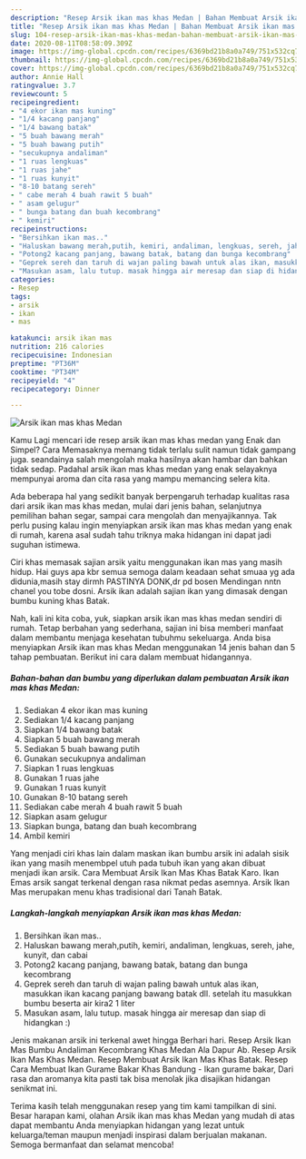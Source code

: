 ```yaml
---
description: "Resep Arsik ikan mas khas Medan | Bahan Membuat Arsik ikan mas khas Medan Yang Lezat"
title: "Resep Arsik ikan mas khas Medan | Bahan Membuat Arsik ikan mas khas Medan Yang Lezat"
slug: 104-resep-arsik-ikan-mas-khas-medan-bahan-membuat-arsik-ikan-mas-khas-medan-yang-lezat
date: 2020-08-11T08:58:09.309Z
image: https://img-global.cpcdn.com/recipes/6369bd21b8a0a749/751x532cq70/arsik-ikan-mas-khas-medan-foto-resep-utama.jpg
thumbnail: https://img-global.cpcdn.com/recipes/6369bd21b8a0a749/751x532cq70/arsik-ikan-mas-khas-medan-foto-resep-utama.jpg
cover: https://img-global.cpcdn.com/recipes/6369bd21b8a0a749/751x532cq70/arsik-ikan-mas-khas-medan-foto-resep-utama.jpg
author: Annie Hall
ratingvalue: 3.7
reviewcount: 5
recipeingredient:
- "4 ekor ikan mas kuning"
- "1/4 kacang panjang"
- "1/4 bawang batak"
- "5 buah bawang merah"
- "5 buah bawang putih"
- "secukupnya andaliman"
- "1 ruas lengkuas"
- "1 ruas jahe"
- "1 ruas kunyit"
- "8-10 batang sereh"
- " cabe merah 4 buah rawit 5 buah"
- " asam gelugur"
- " bunga batang dan buah kecombrang"
- " kemiri"
recipeinstructions:
- "Bersihkan ikan mas.."
- "Haluskan bawang merah,putih, kemiri, andaliman, lengkuas, sereh, jahe, kunyit, dan cabai"
- "Potong2 kacang panjang, bawang batak, batang dan bunga kecombrang"
- "Geprek sereh dan taruh di wajan paling bawah untuk alas ikan, masukkan ikan kacang panjang bawang batak dll. setelah itu masukkan bumbu beserta air kira2 1 liter"
- "Masukan asam, lalu tutup. masak hingga air meresap dan siap di hidangkan :)"
categories:
- Resep
tags:
- arsik
- ikan
- mas

katakunci: arsik ikan mas 
nutrition: 216 calories
recipecuisine: Indonesian
preptime: "PT36M"
cooktime: "PT34M"
recipeyield: "4"
recipecategory: Dinner

---
```



![Arsik ikan mas khas Medan](https://img-global.cpcdn.com/recipes/6369bd21b8a0a749/751x532cq70/arsik-ikan-mas-khas-medan-foto-resep-utama.jpg)

Kamu Lagi mencari ide resep arsik ikan mas khas medan yang Enak dan Simpel? Cara Memasaknya memang tidak terlalu sulit namun tidak gampang juga. seandainya salah mengolah maka hasilnya akan hambar dan bahkan tidak sedap. Padahal arsik ikan mas khas medan yang enak selayaknya mempunyai aroma dan cita rasa yang mampu memancing selera kita.

Ada beberapa hal yang sedikit banyak berpengaruh terhadap kualitas rasa dari arsik ikan mas khas medan, mulai dari jenis bahan, selanjutnya pemilihan bahan segar, sampai cara mengolah dan menyajikannya. Tak perlu pusing kalau ingin menyiapkan arsik ikan mas khas medan yang enak di rumah, karena asal sudah tahu triknya maka hidangan ini dapat jadi suguhan istimewa.

Ciri khas memasak sajian arsik yaitu menggunakan ikan mas yang masih hidup. Hai guys apa kbr semua semoga dalam keadaan sehat smuaa yg ada didunia,masih stay dirmh PASTINYA DONK,dr pd bosen Mendingan nntn chanel you tobe dosni. Arsik ikan adalah sajian ikan yang dimasak dengan bumbu kuning khas Batak.


Nah, kali ini kita coba, yuk, siapkan arsik ikan mas khas medan sendiri di rumah. Tetap berbahan yang sederhana, sajian ini bisa memberi manfaat dalam membantu menjaga kesehatan tubuhmu sekeluarga. Anda bisa menyiapkan Arsik ikan mas khas Medan menggunakan 14 jenis bahan dan 5 tahap pembuatan. Berikut ini cara dalam membuat hidangannya.

<!--inarticleads1-->

##### Bahan-bahan dan bumbu yang diperlukan dalam pembuatan Arsik ikan mas khas Medan:

1. Sediakan 4 ekor ikan mas kuning
1. Sediakan 1/4 kacang panjang
1. Siapkan 1/4 bawang batak
1. Siapkan 5 buah bawang merah
1. Sediakan 5 buah bawang putih
1. Gunakan secukupnya andaliman
1. Siapkan 1 ruas lengkuas
1. Gunakan 1 ruas jahe
1. Gunakan 1 ruas kunyit
1. Gunakan 8-10 batang sereh
1. Sediakan  cabe merah 4 buah rawit 5 buah
1. Siapkan  asam gelugur
1. Siapkan  bunga, batang dan buah kecombrang
1. Ambil  kemiri


Yang menjadi ciri khas lain dalam maskan ikan bumbu arsik ini adalah sisik ikan yang masih menembpel utuh pada tubuh ikan yang akan dibuat menjadi ikan arsik. Cara Membuat Arsik Ikan Mas Khas Batak Karo. Ikan Emas arsik sangat terkenal dengan rasa nikmat pedas asemnya. Arsik Ikan Mas merupakan menu khas tradisional dari Tanah Batak. 

<!--inarticleads2-->

##### Langkah-langkah menyiapkan Arsik ikan mas khas Medan:

1. Bersihkan ikan mas..
1. Haluskan bawang merah,putih, kemiri, andaliman, lengkuas, sereh, jahe, kunyit, dan cabai
1. Potong2 kacang panjang, bawang batak, batang dan bunga kecombrang
1. Geprek sereh dan taruh di wajan paling bawah untuk alas ikan, masukkan ikan kacang panjang bawang batak dll. setelah itu masukkan bumbu beserta air kira2 1 liter
1. Masukan asam, lalu tutup. masak hingga air meresap dan siap di hidangkan :)


Jenis makanan arsik ini terkenal awet hingga Berhari hari. Resep Arsik Ikan Mas Bumbu Andaliman Kecombrang Khas Medan Ala Dapur Ab. Resep Arsik Ikan Mas Khas Medan. Resep Membuat Arsik Ikan Mas Khas Batak. Resep Cara Membuat Ikan Gurame Bakar Khas Bandung - Ikan gurame bakar, Dari rasa dan aromanya kita pasti tak bisa menolak jika disajikan hidangan senikmat ini. 

Terima kasih telah menggunakan resep yang tim kami tampilkan di sini. Besar harapan kami, olahan Arsik ikan mas khas Medan yang mudah di atas dapat membantu Anda menyiapkan hidangan yang lezat untuk keluarga/teman maupun menjadi inspirasi dalam berjualan makanan. Semoga bermanfaat dan selamat mencoba!

